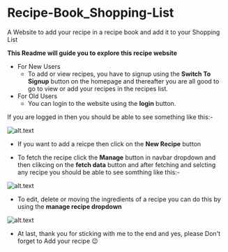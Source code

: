 

# Recipe-Book_Shopping-List
A Website to add your recipe in a recipe book and  add it to your Shopping List

**This Readme will guide you to explore this recipe website**
- For New Users
  - To add or view recipes, you have to signup using the **Switch To Signup** button on the homepage and thereafter you are all good to go to view or add your recipes in the recipes list.
- For Old Users
  - You can login to the website using the **login** button.
 
If you are logged in then you should be able to see something like this:-

![alt.text](https://github.com/kunal202/Recipe-Book_Shopping-List/blob/master/Screenshot%20from%202020-05-08%2014-35-39.png)

- If you want to add a reicpe then click on the **New Recipe** button 

- To fetch the recipe click the **Manage** button in navbar dropdown and then clikcing on the **fetch data** button and after fetching and selcting any recipe you should be able to see somthing like this:-

![alt.text](https://github.com/kunal202/Recipe-Book_Shopping-List/blob/master/Screenshot%20from%202020-05-08%2014-47-51.png)

- To edit, delete or moving the ingredients of a recipe you can do this by using the **manage recipe dropdown**

![alt.text](https://github.com/kunal202/Recipe-Book_Shopping-List/blob/master/Screenshot%20from%202020-05-08%2015-15-58.png)


- At last, thank you for sticking with me to the end and yes, please Don't forget to Add your recipe 😉
